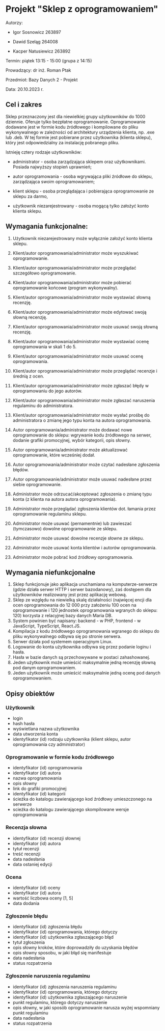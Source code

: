 # Projekt "Sklep z oprogramowaniem"
Autorzy:

- Igor Sosnowicz 263897

- Dawid Szeląg 264008

- Kacper Natusiewicz 263892


Termin: piątek 13:15 - 15:00 (grupa z 14:15)

Prowadzący: dr inż. Roman Ptak

Przedmiot: Bazy Danych 2 - Projekt

Data: 20.10.2023 r.

## Cel i zakres
Sklep przeznaczony jest dla niewielkiej grupy użytkowników do 1000 dziennie. Oferuje tylko bezpłatne oprogramowanie. Oprogramowanie dodawane jest w formie kodu źródłowego i kompilowane do pliku wykonywalnego w zależności od architektury urządzenia klienta, np. .exe lub .deb. W tej formie jest pobierane przez użytkownika (klienta sklepu), który jest odpowiedzialny za instalację pobranego pliku.

Istnieję cztery rodzaje użytkowników:

- administrator - osoba zarządzająca sklepem oraz użytkownikami. Posiada najwyższy stopień uprawnień;

- autor oprogramowania - osoba wgrywająca pliki źródłowe do sklepu, zarządzająca swoim oprogramowaniem;

- klient sklepu - osoba przeglądająca i pobierająca oprogramowanie ze sklepu za darmo,

- użytkownik niezarejestrowany - osoba mogącą tylko założyć konto klienta sklepu.

## Wymagania funkcjonalne:

1. Użytkownik niezarejestrowany może wyłącznie założyć konto klienta sklepu.

2. Klient/autor oprogramowania/administrator może wyszukiwać oprogramowanie.

3. Klient/autor oprogramowania/administrator może przeglądać szczegółowo oprogramowanie.

4. Klient/autor oprogramowania/administrator może pobierać oprogramowanie końcowe (program wykonywalny).

5. Klient/autor oprogramowania/administrator może wystawiać słowną recenzję.
6. Klient/autor oprogramowania/administrator może edytować swoją słowną recenzję.
7. Klient/autor oprogramowania/administrator może usuwać swoją słowną recenzję.
8. Klient/autor oprogramowania/administrator może wystawiać ocenę oprogramowania w skali 1 do 5.
9. Klient/autor oprogramowania/administrator może usuwać ocenę oprogramowania.
10. Klient/autor oprogramowania/administrator może przeglądać recenzje i średnią z ocen.
11. Klient/autor oprogramowania/administrator może zgłaszać błędy w oprogramowaniu do jego autorów.
12. Klient/autor oprogramowania/administrator może zgłaszać naruszenia regulaminu do administratora.
13. Klient/autor oprogramowania/administrator może wysłać prośbę do administratora o zmianę jego typu konta na autora oprogramowania.
14. Autor oprogramowania/administrator może dodawać nowe oprogramowanie do sklepu: wgrywanie kodu źródłowego na serwer, dodanie grafiki promocyjnej, wybór kategorii, opis słowny.
15. Autor oprogramowania/administrator może aktualizować oprogramowanie, które wcześniej dodał.
16. Autor oprogramowania/administrator może czytać nadesłane zgłoszenia błędów.
17. Autor oprogramowanie/administrator może usuwać nadesłane przez siebie oprogramowanie.
18. Administrator może odrzucać/akceptować zgłoszenia o zmianę typu konta (z klienta na autora autora oprogramowania).
19. Administrator może przeglądać zgłoszenia klientów dot. łamania przez oprogramowanie regulaminu sklepu.
20. Administrator może usuwać (pernamentnie) lub zawieszać (tymczasowo) dowolne oprogramowanie ze sklepu.
21. Administrator może usuwać dowolne recenzje słowne ze sklepu.
22. Administrator może usuwać konta klientów i autorów oprogramowania.
23. Administrator może pobrać kod źródłowy oprogramowania.

## Wymagania niefunkcjonalne
1. Sklep funkcjonuje jako aplikacja uruchamiana na komputerze-serwerze (gdzie działa serwer HTTP i serwer bazodanowy), zaś dostępem dla użytkowników realizowany jest przez aplikację webową.
2. Sklep ze względu na niewielką skalę działalności (najwięcej encji dla ocen oprogramowania do 12 000 przy założeniu 100 ocen na oprogramowanie i 120 jednostek oprogramowania wgranych do sklepu: 120) korzysta z relacyjnej bazy danych Maria DB.
3. System powinien być napisany: backend - w PHP, frontend - w JavaScript, TypeScript, React.JS.
4. Kompilacja z kodu źródłowego oprogramowania wgranego do sklepu do pliku wykonywalnego odbywa się po stronie serwera.
5. Serwer działa pod systemem operacyjnym Linux.
6. Logowanie do konta użytkownika odbywa się przez podanie loginu i hasła.
7. Hasła w bazie danych są przechowywane w postaci zahashowanej.
8. Jeden użytkownik może umieścić maksymalnie jedną recenzję słowną pod danym oprogramowaniem.
9. Jeden użytkownik może umieścić maksymalnie jedną ocenę pod danych oprogramowaniem.

## Opisy obiektów

### Użytkownik
- login
- hash hasła
- wyświetlana nazwa użytkownika
- data utworzenia konta
- identyfikator (id) rodzaju użytkownika (klient sklepu, autor oprogramowania czy administrator)

### Oprogramowanie w formie kodu źródłowego
- identyfikator (id) oprogramowania
- identyfikator (id) autora
- nazwa oprogramowania
- opis słowny
- link do grafiki promocyjnej
- identyfikator (id) kategorii
- ścieżka do katalogu zawierającego kod źródłowy umieszczonego na serwerze
- scieżka do katalogu zawierającego skompilowane wersje oprogramowania

### Recenzja słowna
- identyfikator (id) recenzji słownej
- identyfikator (id) autora
- tytuł recenzji
- treść recenzji
- data nadesłania
- data ostaniej edycji

### Ocena
- identyfikator (id) oceny
- identyfikator (id) autora
- wartość liczbowa oceny [1, 5]
- data dodania

### Zgłoszenie błędu
- identyfikator (id) zgłoszenia błędu
- identyfikator (id) oprogramowania, którego dotyczy
- identyfikator (id) użytkownika zgłaszającego błąd
- tytuł zgłoszenia
- opis słowny kroków, które doprowadziły do uzyskania błędów
- opis słowny sposobu, w jaki błąd się manifestuje
- data nadesłania
- status rozpatrzenia

### Zgłoszenie naruszenia regulaminu
- identyfikator (id) zgłoszenia naruszenia regulaminu
- identyfikator (id) oprogramowania, którego dotyczy
- identyfikator (id) użytkownika zgłaszającego naruszenie
- punkt regulaminu, którego dotyczy naruszenie
- opis słowny, w jaki sposób oprogramowanie narusza wyżej wspomniany punkt regulaminu
- data nadesłania
- status rozpatrzenia
